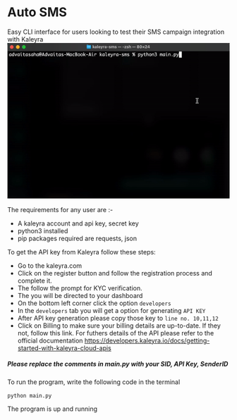 # Auto SMS
Easy CLI interface for users looking to test their SMS campaign integration with Kaleyra 
![Software Sample](demo.gif)

The requirements for any user are :-
* A kaleyra account and api key, secret key
* python3 installed
* pip packages required are requests, json

To get the API key from Kaleyra follow these steps:

* Go to the kaleyra.com
* Click on the register button and follow the registration process and complete it.
* The follow the prompt for KYC verification.
* The you will be directed to your dashboard
* On the bottom left corner click the option `developers`
* In the `developers` tab you will get a option for generating `API KEY`
* After API key generation please copy those key to `line no. 10,11,12`
* Click on Billing to make sure your billing details are up-to-date. If they not, follow this link.
For futhers details of the API please refer to the official documentation https://developers.kaleyra.io/docs/getting-started-with-kaleyra-cloud-apis

##### Please replace the comments in main.py with your SID, API Key, SenderID

To run the program, write the following code in the terminal

    python main.py

The program is up and running
